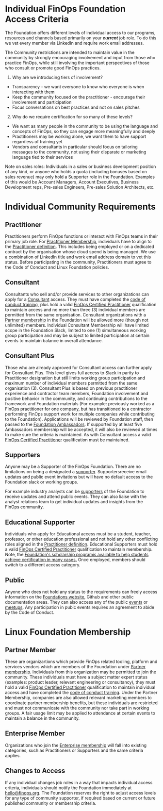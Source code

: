 # **Individual FinOps Foundation Access Criteria**

The Foundation offers different levels of individual access to our programs, resources and channels based primarily on your _**current**_ job role. To do this we vet every member via LinkedIn and require work email addresses.

The Community restrictions are intended to maintain value in the community by strongly encouraging involvement and input from those who practice FinOps, while still involving the important perspectives of those who consult or promote good FinOps practices.

1. Why are we introducing tiers of involvement?

- Transparency - we want everyone to know who everyone is when interacting with them
- Keep the community focused on the practitioner - encourage their involvement and participation
- Focus conversations on best practices and not on sales pitches

2. Why do we require certification for so many of these levels?

- We want as many people in the community to be using the language and concepts of FinOps, so they can engage more meaningfully and deeply
- Practitioners may be working alone, we want them to have support regardless of training yet
- Vendors and consultants in particular should focus on tailoring messages to the community, not using their disparate or marketing language tied to their services

Note on sales roles: Individuals in a sales or business development position of any kind, or anyone who holds a quota (including bonuses based on sales revenue) may only hold a Supporter role in the Foundation. Examples of this would be Account Managers, Account Executives, Business Development reps, Pre-sales Engineers, Pre-sales Solution Architects, etc.

# Individual Community Requirements

## Practitioner

Practitioners perform FinOps functions or interact with FinOps teams in their primary job role. For [Practitioner Membership](https://www.finops.org/membership/practitioner/), individuals have to align to the [Practitioner definition](https://github.com/finopsfoundation/foundation/blob/master/practitioner_definition.md). This includes being employed or on a dedicated contract by the organisation whose cloud spend is being managed. We use a combination of LinkedIn title and work email address domain to vet this status. Before participating in the community, Practitioners must agree to the Code of Conduct and Linux Foundation policies.

## Consultant

Consultants who sell and/or provide services to other organizations can apply for a [Consultant](https://www.finops.org/membership/consultants/) access. They must have completed the [code of conduct training](https://learn.finops.org/finops-code-of-conduct), plus hold a valid [FinOps Certified Practitioner](https://learn.finops.org/) qualification to maintain access and no more than three (3) individual members are permitted from the same organisation. Consultant organizations with a [Partner membership](https://www.finops.org/membership/vendor/) in the Foundation will be allowed more (though not unlimited) members. Individual Consultant Membership will have limited scope in the Foundation Slack, limited to one (1) simultaneous working group participation and may be subject to limited participation at certain events to maintain balance in overall attendance.

## Consultant Plus

Those who are already approved for Consultant access can further apply for Consultant Plus. This level gives full access to Slack in parity to Practitioner designation but still limits working group participation and maximum number of individual members permitted from the same organisation (3). Consultant Plus is based on previous practitioner experience and contractor team members, Foundation involvement and positive behavior in the community, and continuing contributions to the framework and Foundation materials (For example: previously worked as a FinOps practitioner for one company, but has transitioned to a contractor performing FinOps support work for multiple companies while contributing to the Foundation). Applications will be reviewed by Foundation staff, then passed to the [Foundation Ambassadors](https://www.finops.org/ambassadors/). If supported by at least five Ambassadors membership will be accepted, it will also be reviewed at times to make sure the criteria is maintained. As with Consultant access a valid [FinOps Certified Practitioner](https://learn.finops.org/) qualification must be maintained.

## Supporters

Anyone may be a Supporter of the FinOps Foundation. There are no limitations on being a designated a [supporter](https://www.finops.org/membership/supporter/). Supportersreceive email updates and public event invitations but will have no default access to the Foundation slack or working groups.

 For example industry analysts can be [supporters](https://www.finops.org/membership/supporter/) of the Foundation to receive updates and attend public events. They can also liaise with the analyst relations team to get individual updates and insights from the FinOps community.

## Educational Supporter

Individuals who apply for Educational access must be a student, teacher, professor, or other education professional and not hold any other conflicting roles aligned in the [Practitioner definition](https://github.com/finopsfoundation/foundation/blob/master/practitioner_definition.md). Educational Supporters must hold a valid [FinOps Certified Practitioner](https://learn.finops.org/) qualification to maintain membership. Note, the [Foundation's scholarship program](https://learn.finops.org/finops-foundation-scholarship-program/1212336/scorm/kmv1bysbj0rk)[is available to help students achieve certification in many cases.](https://learn.finops.org/finops-foundation-scholarship-program/1212336/scorm/kmv1bysbj0rk) Once employed, members should switch to a different access category.

## Public

Anyone who does not hold any status to the requirements can freely access information on the [Foundations website](https://www.finops.org/), Github and other public documentation areas. They can also access any of the public [events](https://www.finops.org/community/events/) or [meetups](https://events.finops.org/). Any participation in pubic events requires an agreement to abide by the Code of Conduct.

# Linux Foundation Membership

## Partner Member

These are organizartions which provide FinOps related tooling, platform and services vendors which are members of the Foundation under [Partner membership](https://www.finops.org/membership/vendor/). Individuals from this organization may be permitted to join the community. These individuals must have a subject matter expert status (examples: product leader, relevant engineering or consultancy), they must hold a valid [FinOps Certified Practitioner](https://learn.finops.org/) qualification to maintain individual access and have completed the [code of conduct training](https://learn.finops.org/finops-code-of-conduct). Under the Partner Membership, companies are also allowed relevant marketing members to coordinate partner membership benefits, but these individuals are restricted and must not communicate with the community nor take part in working groups. A fair usage limit may be applied to attendance at certain events to maintain a balance in the community.

## Enterprise Member

Organizations who join the [Enterprise membership](https://www.finops.org/membership/enterprise/) will fall into existing categories, such as Practitioners or Supporters and the same criteria applies.

## Changes to Access

If any individual changes job roles in a way that impacts individual access criteria, individuals should notify the Foundation immediately at [hello@finops.org](mailto:hello@finops.org). The Foundation reserves the right to adjust access levels for any type of community supporter, if required based on current or future published community or membership criteria.
